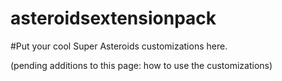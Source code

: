# asteroidsextensionpack

#Put your cool Super Asteroids customizations here.


(pending additions to this page: how to use the customizations)




